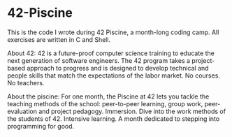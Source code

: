 # 42-Piscine
This is the code I wrote during 42 Piscine, a month-long coding camp. All exercises are written in C and Shell.

About 42:
42 is a future-proof computer science training to educate the next generation of software engineers. The 42 program takes a project-based approach to progress and is designed to develop technical and people skills that match the expectations of the labor market. No courses. No teachers.

About the piscine:
For one month, the Piscine at 42 lets you tackle the teaching methods of the school: peer-to-peer learning, group work, peer-evaluation and project pedagogy. Immersion. Dive into the work methods of the students of 42. Intensive learning. A month dedicated to stepping into programming for good.
